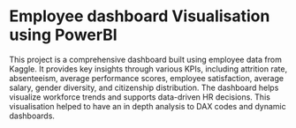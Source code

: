 # Employee dashboard Visualisation using PowerBI
This project is a comprehensive dashboard built using employee data from Kaggle. It provides key insights through various KPIs, including attrition rate, absenteeism, average performance scores, employee satisfaction, average salary, gender diversity, and citizenship distribution. The dashboard helps visualize workforce trends and supports data-driven HR decisions.
This visualisation helped to have an in depth analysis to DAX codes and dynamic dashboards.
